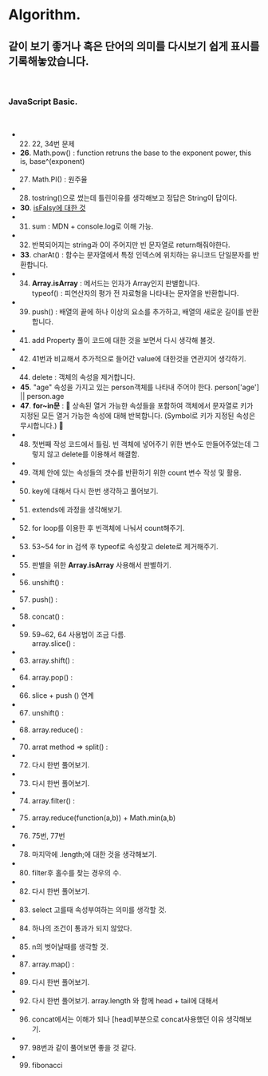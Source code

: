 # Algorithm.

## 같이 보기 좋거나 혹은 단어의 의미를 다시보기 쉽게 표시를 기록해놓았습니다.

<br/>

### **JavaScript Basic**.

<br/>

- 22. 22, 34번 문제
- **26**. Math.pow() : function retruns the base to the exponent power, this is, base^(exponent)
- 27. Math.PI() : 원주율
- 28. tostring()으로 썼는데 틀린이유를 생각해보고 정답은 String이 답이다.
- **30**. [isFalsy에 대한 것](https://developer.mozilla.org/ko/docs/Glossary/Falsy)
- 31. sum : MDN + console.log로 이해 가능.
- 32. 반복되어지는 string과 0이 주어지만 빈 문자열로 return해줘야한다.
- **33**. charAt() : 함수는 문자열에서 특정 인덱스에 위치하는 유니코드 단일문자를 반환합니다. 
- 34. **Array.isArray** : 메서드는 인자가 Array인지 판별합니다.  
      typeof() : 피연산자의 평가 전 자료형을 나타내는 문자열을 반환합니다.
- 39. push() : 배열의 끝에 하나 이상의 요소를 추가하고, 배열의 새로운 길이를 반환합니다.
- 41. add Property 풀이 코드에 대한 것을 보면서 다시 생각해 볼것.
- 42. 41번과 비교해서 추가적으로 들어간 value에 대한것을 연관지어 생각하기.
- 44. delete : 객체의 속성을 제거합니다.
- **45**. "age" 속성을 가지고 있는 person객체를 나타내 주어야 한다. person['age'] || person.age
- **47**. **for~in문** : 🙉 상속된 열거 가능한 속성들을 포함하여 객체에서 문자열로 키가 지정된 모든 열거 가능한 속성에 대해 반복합니다. (Symbol로 키가 지정된 속성은 무시합니다.) 🙉
- 48. 첫번째 작성 코드에서 틀림. 빈 객체에 넣어주기 위한 변수도 만들어주었는데 그렇지 않고 delete를 이용해서 해결함. 
- 49. 객체 안에 있는 속성들의 갯수를 반환하기 위한 count 변수 작성 및 활용.
- 50. key에 대해서 다시 한번 생각하고 풀어보기.
- 51. extends에 과정을 생각해보기.
- 52. for loop를 이용한 후 빈객체에 나눠서 count해주기.
- 53. 53~54 for in 검색 후 typeof로 속성찾고 delete로 제거해주기.
- 55. 판별을 위한 **Array.isArray** 사용해서 판별하기. 
- 56. unshift() :
- 57. push() :
- 58. concat() :
- 59. 59~62, 64 사용법이 조금 다름.  
      array.slice() :
- 63. array.shift() : 
- 64. array.pop() :
- 66. slice + push () 연계
- 67. unshift() :
- 68. array.reduce() :
- 70. arrat method => split() : 
- 72. 다시 한번 풀어보기.
- 73. 다시 한번 풀어보기.
- 74. array.filter() : 
- 75. array.reduce(function(a,b)) + Math.min(a,b)
- 76. 75번, 77번 
- 78. 마지막에 .length;에 대한 것을 생각해보기.
- 80. filter후 홀수를 찾는 경우의 수.
- 82. 다시 한번 풀어보기.
- 83. select 고를때 속성부여하는 의미를 생각할 것.
- 84. 하나의 조건이 통과가 되지 않았다.
- 85. n의 벗어날때를 생각할 것.
- 87. array.map() :
- 89. 다시 한번 풀어보기.
- 92. 다시 한번 풀어보기. array.length 와 함께 head + tail에 대해서
- 96. concat에서는 이해가 되나 [head]부분으로 concat사용했던 이유 생각해보기.
- 97. 98번과 같이 풀어보면 좋을 것 같다.
- 99. fibonacci